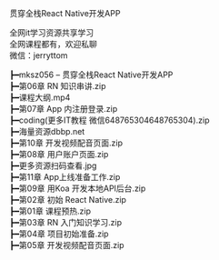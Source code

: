 贯穿全栈React Native开发APP

全网it学习资源共享学习<br>全网课程都有，欢迎私聊<br>微信：jerryttom<br>

┣━mksz056 – 贯穿全栈React Native开发APP<br> ┣━第06章 RN 知识串讲.zip<br> ┣━课程大纲.mp4<br> ┣━第07章 App 内注册登录.zip<br> ┣━coding(更多IT教程 微信648765304648765304).zip<br> ┣━海量资源dbbp.net<br> ┣━第10章 开发视频配音页面.zip<br> ┣━第08章 用户账户页面.zip<br> ┣━更多资源扫码查看.jpg<br> ┣━第11章 App上线准备工作.zip<br> ┣━第09章 用Koa 开发本地API后台.zip<br> ┣━第02章 初始 React Native.zip<br> ┣━第01章 课程预热.zip<br> ┣━第03章 RN 入门知识学习.zip<br> ┣━第04章 项目初始准备.zip<br> ┣━第05章 开发视频配音页面.zip